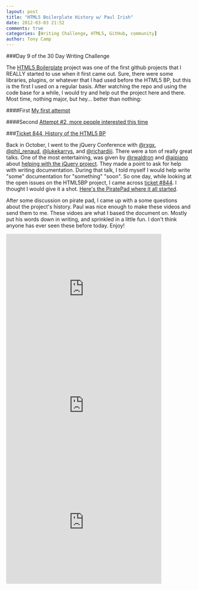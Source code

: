 ```yaml
---
layout: post
title: "HTML5 Boilerplate History w/ Paul Irish"
date: 2012-03-03 21:52
comments: true
categories: [Writing Challenge, HTML5, GitHub, community]
author: Tony Camp
---
```

###Day 9 of the 30 Day Writing Challenge

The [HTML5 Boilerplate][11] project was one of the first github projects that I REALLY started to use when it first came out. Sure, there were some libraries, plugins, or whatever that I had used before the HTML5 BP, but this is the first I used on a regular basis. After watching the repo and using the code base for a while, I would try and help out the project here and there. Most time, nothing major, but hey... better than nothing:
<!--more-->
####First
[My first attempt][0]

####Second
[Attempt #2, more people interested this time][1]

###[Ticket 844, History of the HTML5 BP][2]

Back in October, I went to the jQuery Conference with [@rxgx][7], [@phil_renaud][8], [@lukekarrys][9], and [@richardiii][10]. There were a ton of really great talks. One of the most entertaining, was given by [@rwaldron][4] and [@ajpiano][5] about [helping with the jQuery project][6]. They made a point to ask for help with writing documentation. During that talk, I told myself I would help write "some" documentation for "something" "soon". So one day, while looking at the open issues on the HTML5BP project, I came across [ticket #844][2]. I thought I would give it a shot. [Here's the PiratePad where it all started][3].

After some discussion on pirate pad, I came up with a some questions about the project's history. Paul was nice enough to make these videos and send them to me. These vidoes are what I based the document on. Mostly put his words down in writing, and sprinkled in a little fun. I don't think anyone has ever seen these before today. Enjoy!

<iframe width="420" height="315" src="http://www.youtube.com/embed/z_uiklVi7DM?rel=0" frameborder="0" allowfullscreen></iframe>

<iframe width="420" height="315" src="http://www.youtube.com/embed/ehWDmpvB9EI?rel=0" frameborder="0" allowfullscreen></iframe>

<iframe width="420" height="315" src="http://www.youtube.com/embed/suYrHcmOBDo?rel=0" frameborder="0" allowfullscreen></iframe>

[0]:https://github.com/h5bp/html5-boilerplate/issues/136
[1]:https://github.com/h5bp/html5-boilerplate/issues/276
[2]:https://github.com/h5bp/html5-boilerplate/issues/844
[3]:http://piratepad.net/qS4UQzl2zD
[4]:http://twitter.com/#!/rwaldron
[5]:http://twitter.com/#!/ajpiano
[6]:http://static.bocoup.com/code/jquery-you-and-i/
[7]:http://twitter.com/#!/rxgx
[8]:https://twitter.com/#!/phil_renaud
[9]:https://twitter.com/#!/lukekarrys
[10]:https://twitter.com/#!/richardiii
[11]:http://html5boilerplate.com/